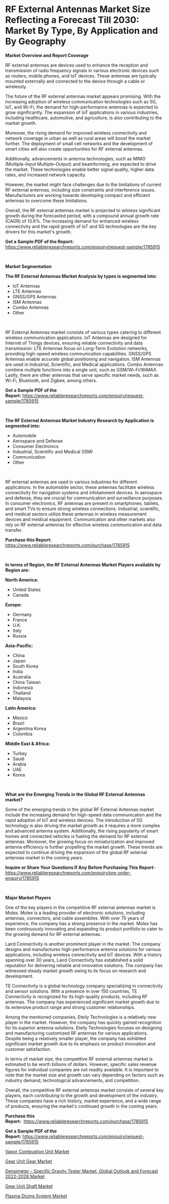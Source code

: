 <p><h1>RF External Antennas Market Size Reflecting a Forecast Till 2030: Market By Type, By Application and By Geography</h1></p><p><strong>Market Overview and Report Coverage</strong></p>
<p><p>RF external antennas are devices used to enhance the reception and transmission of radio frequency signals in various electronic devices such as routers, mobile phones, and IoT devices. These antennas are typically mounted externally and connected to the device through a cable or wirelessly.</p><p>The future of the RF external antennas market appears promising. With the increasing adoption of wireless communication technologies such as 5G, IoT, and Wi-Fi, the demand for high-performance antennas is expected to grow significantly. The expansion of IoT applications in various industries, including healthcare, automotive, and agriculture, is also contributing to the market growth.</p><p>Moreover, the rising demand for improved wireless connectivity and network coverage in urban as well as rural areas will boost the market further. The deployment of small cell networks and the development of smart cities will also create opportunities for RF external antennas.</p><p>Additionally, advancements in antenna technologies, such as MIMO (Multiple-Input Multiple-Output) and beamforming, are expected to drive the market. These technologies enable better signal quality, higher data rates, and increased network capacity.</p><p>However, the market might face challenges due to the limitations of current RF external antennas, including size constraints and interference issues. Manufacturers are working towards developing compact and efficient antennas to overcome these limitations.</p><p>Overall, the RF external antennas market is projected to witness significant growth during the forecasted period, with a compound annual growth rate (CAGR) of 13.6%. The increasing demand for enhanced wireless connectivity and the rapid growth of IoT and 5G technologies are the key drivers for this market's growth.</p></p>
<p><strong>Get a Sample PDF of the Report:</strong> <a href="https://www.reliableresearchreports.com/enquiry/request-sample/1785915">https://www.reliableresearchreports.com/enquiry/request-sample/1785915</a></p>
<p>&nbsp;</p>
<p><strong>Market Segmentation</strong></p>
<p><strong>The RF External Antennas Market Analysis by types is segmented into:</strong></p>
<p><ul><li>IoT Antennas</li><li>LTE Antennas</li><li>GNSS/GPS Antennas</li><li>ISM Antennas</li><li>Combo Antennas</li><li>Other</li></ul></p>
<p>&nbsp;</p>
<p><p>RF External Antennas market consists of various types catering to different wireless communication applications. IoT Antennas are designed for Internet of Things devices, ensuring reliable connectivity and data transmission. LTE Antennas focus on Long-Term Evolution networks, providing high-speed wireless communication capabilities. GNSS/GPS Antennas enable accurate global positioning and navigation. ISM Antennas are used in Industrial, Scientific, and Medical applications. Combo Antennas combine multiple functions into a single unit, such as GSM/Wi-Fi/WiMAX. Lastly, there are other antennas that serve specific market needs, such as Wi-Fi, Bluetooth, and Zigbee, among others.</p></p>
<p><strong>Get a Sample PDF of the Report:</strong>&nbsp;<a href="https://www.reliableresearchreports.com/enquiry/request-sample/1785915">https://www.reliableresearchreports.com/enquiry/request-sample/1785915</a></p>
<p>&nbsp;</p>
<p><strong>The RF External Antennas Market Industry Research by Application is segmented into:</strong></p>
<p><ul><li>Automobile</li><li>Aerospace and Defense</li><li>Consumer Electronics</li><li>Industrial, Scientific and Medical (ISM)</li><li>Communication</li><li>Other</li></ul></p>
<p>&nbsp;</p>
<p><p>RF external antennas are used in various industries for different applications. In the automobile sector, these antennas facilitate wireless connectivity for navigation systems and infotainment devices. In aerospace and defense, they are crucial for communication and surveillance purposes. In consumer electronics, RF antennas are present in smartphones, tablets, and smart TVs to ensure strong wireless connections. Industrial, scientific, and medical sectors utilize these antennas in wireless measurement devices and medical equipment. Communication and other markets also rely on RF external antennas for effective wireless communication and data transfer.</p></p>
<p><strong>Purchase this Report:</strong>&nbsp; <a href="https://www.reliableresearchreports.com/purchase/1785915">https://www.reliableresearchreports.com/purchase/1785915</a></p>
<p>&nbsp;</p>
<p><strong>In terms of Region, the RF External Antennas Market Players available by Region are:</strong></p>
<p>
    <p> <strong> North America: </strong>
        <ul>
            <li>United States</li>
            <li>Canada</li>
        </ul>
        </p> 
    <p> <strong> Europe: </strong>
        <ul>
            <li>Germany</li>
            <li>France</li>
            <li>U.K.</li>
            <li>Italy</li>
            <li>Russia</li>
        </ul>
        </p> 
    <p> <strong> Asia-Pacific: </strong>
        <ul>
            <li>China</li>
            <li>Japan</li>
            <li>South Korea</li>
            <li>India</li>
            <li>Australia</li>
            <li>China Taiwan</li>
            <li>Indonesia</li>
            <li>Thailand</li>
            <li>Malaysia</li>
        </ul>
        </p> 
    <p> <strong> Latin America: </strong>
        <ul>
            <li>Mexico</li>
            <li>Brazil</li>
            <li>Argentina Korea</li>
            <li>Colombia</li>
        </ul>
        </p> 
    <p> <strong> Middle East & Africa: </strong>
        <ul>
            <li>Turkey</li>
            <li>Saudi</li>
            <li>Arabia</li>
            <li>UAE</li>
            <li>Korea</li>
        </ul>
    </p>
    </p>
<p>&nbsp;</p>
<p><strong>What are the Emerging Trends in the Global RF External Antennas market?</strong></p>
<p><p>Some of the emerging trends in the global RF External Antennas market include the increasing demand for high-speed data communication and the rapid adoption of IoT and wireless devices. The introduction of 5G technology is also driving the market growth as it requires a more complex and advanced antenna system. Additionally, the rising popularity of smart homes and connected vehicles is fueling the demand for RF external antennas. Moreover, the growing focus on miniaturization and improved antenna efficiency is further propelling the market growth. These trends are expected to continue driving the expansion of the global RF external antennas market in the coming years.</p></p>
<p><strong>Inquire or Share Your Questions If Any Before Purchasing This Report</strong>- <a href="https://www.reliableresearchreports.com/enquiry/pre-order-enquiry/1785915">https://www.reliableresearchreports.com/enquiry/pre-order-enquiry/1785915</a></p>
<p>&nbsp;</p>
<p><strong>Major Market Players</strong></p>
<p><p>One of the key players in the competitive RF external antennas market is Molex. Molex is a leading provider of electronic solutions, including antennas, connectors, and cable assemblies. With over 75 years of experience, the company has a strong presence in the market. Molex has been continuously innovating and expanding its product portfolio to cater to the growing demand for RF external antennas.</p><p>Laird Connectivity is another prominent player in the market. The company designs and manufactures high-performance antenna solutions for various applications, including wireless connectivity and IoT devices. With a history spanning over 30 years, Laird Connectivity has established a solid reputation for delivering reliable and innovative solutions. The company has witnessed steady market growth owing to its focus on research and development.</p><p>TE Connectivity is a global technology company specializing in connectivity and sensor solutions. With a presence in over 150 countries, TE Connectivity is recognized for its high-quality products, including RF antennas. The company has experienced significant market growth due to its extensive product range and strong customer relationships.</p><p>Among the mentioned companies, Eteily Technologies is a relatively new player in the market. However, the company has quickly gained recognition for its superior antenna solutions. Eteily Technologies focuses on designing and manufacturing customized RF antennas for various applications. Despite being a relatively smaller player, the company has exhibited significant market growth due to its emphasis on product innovation and customer satisfaction.</p><p>In terms of market size, the competitive RF external antennas market is estimated to be worth billions of dollars. However, specific sales revenue figures for individual companies are not readily available. It is important to note that the market size and growth can vary depending on factors such as industry demand, technological advancements, and competition.</p><p>Overall, the competitive RF external antennas market consists of several key players, each contributing to the growth and development of the industry. These companies have a rich history, market experience, and a wide range of products, ensuring the market's continued growth in the coming years.</p></p>
<p><strong>Purchase this Report:</strong>&nbsp;&nbsp;<a href="https://www.reliableresearchreports.com/purchase/1785915">https://www.reliableresearchreports.com/purchase/1785915</a></p>
<p></p>
<p><strong>Get a Sample PDF of the Report:</strong>&nbsp;<a href="https://www.reliableresearchreports.com/enquiry/request-sample/1785915">https://www.reliableresearchreports.com/enquiry/request-sample/1785915</a></p>
<p><p><a href="https://github.com/melchekhinf/Market-Research-Report-List-1/blob/main/vapor-combustion-unit-market.md">Vapor Combustion Unit Market</a></p><p><a href="https://www.linkedin.com/pulse/gear-unit-market-research-report-unlocks-analysis-financial/">Gear Unit Gear Market</a></p><p><a href="https://medium.com/@reportprime05/densimeter-specific-gravity-tester-market-global-outlook-and-forecast-2022-2028-market-8d15dff9583f">Densimeter - Specific Gravity Tester Market, Global Outlook and Forecast 2022-2028 Market</a></p><p><a href="https://www.linkedin.com/pulse/gear-unit-shaft-market-research-report-unlocks/">Gear Unit Shaft Market</a></p><p><a href="https://github.com/sndrkn/Market-Research-Report-List-1/blob/main/plasma-dicing-system-market.md">Plasma Dicing System Market</a></p></p>